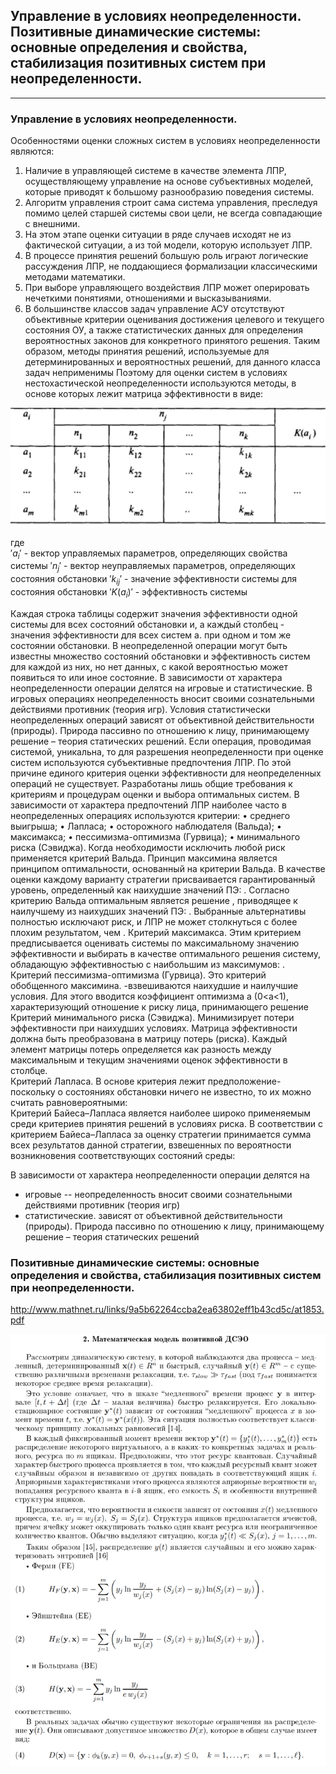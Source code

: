 ## Управление в условиях неопределенности. Позитивные динамические системы: основные определения и свойства, стабилизация позитивных систем при неопределенности. 

---

### Управление в условиях неопределенности.

Особенностями оценки сложных систем в условиях неопределенности являются:
1.	Наличие в управляющей системе в качестве элемента ЛПР, осуществляющему управление на основе субъективных моделей, которые приводят к большому разнообразию поведения системы.
2.	Алгоритм управления строит сама система управления, преследуя помимо целей старшей системы свои цели, не всегда совпадающие с внешними.
3.	На этом этапе оценки ситуации в ряде случаев исходят не из фактической ситуации, а из той модели, которую использует ЛПР.
4.	В процессе принятия решений большую роль играют логические рассуждения ЛПР, не поддающиеся формализации классическими методами математики.
5.	При выборе управляющего воздействия ЛПР может оперировать нечеткими понятиями, отношениями и высказываниями.
6.	В большинстве классов задач управление АСУ отсутствуют объективные критерии оценивания достижения целевого и текущего состояния ОУ, а также статистических данных для определения вероятностных законов для конкретного принятого решения.
Таким образом, методы принятия решений, используемые для детерминированных и вероятностных решений, для данного класса задач неприменимы 
Поэтому для оценки систем в условиях нестохастической неопределенности используются методы, в основе которых лежит матрица эффективности в виде:

![Линейное звено](/4.%20Основы%20теории%20управления/Images/матрица%20эффективности.png)

где    
 $'a_i'$ - вектор управляемых параметров, определяющих свойства системы
 $'n_j'$ - вектор неуправляемых параметров, определяющих состояния обстановки
 $'k_{ij}'$ - значение эффективности системы для состояния обстановки 
 $'K(a_i)'$ - эффективность системы

Каждая строка таблицы содержит значения эффективности одной системы для всех состояний обстановки и, а каждый столбец - значения эффективности для всех систем а. при одном и том же состоянии обстановки.  В неопределенной операции могут быть известны множество состояний обстановки и эффективность систем для каждой из них, но нет данных, с какой вероятностью может появиться то или иное состояние.
В зависимости от характера неопределенности операции делятся на игровые и статистические.
В игровых операциях неопределенность вносит своими сознательными действиями противник (теория игр).
Условия статистически неопределенных операций зависят от объективной действительности (природы). Природа пассивно по отношению к лицу, принимающему решение – теория статических решений.
Если операция, проводимая системой, уникальна, то для разрешения неопределенности при оценке систем используются субъективные предпочтения ЛПР. По этой причине единого критерия оценки эффективности для неопределенных операций не существует. Разработаны лишь общие требования к критериям и процедурам оценки и выбора оптимальных систем.
В зависимости от характера предпочтений ЛПР наиболее часто в неопределенных операциях используются критерии: • среднего выигрыша; • Лапласа;
• осторожного наблюдателя (Вальда); • максимакса; • пессимизма-оптимизма (Гурвица); • минимального риска (Сэвиджа).
Когда необходимости исключить любой риск применяется критерий Вальда. Принцип максимина является принципом оптимальности, основанный на критерии Вальда. В качестве оценки каждому варианту стратегии присваивается гарантированный уровень, определенный как наихудшие значений ПЭ:  . Согласно критерию Вальда оптимальным является решение , приводящее к наилучшему из наихудших значений ПЭ:  . Выбранные альтернативы полностью исключают риск, и ЛПР не может столкнуться с более плохим результатом, чем  .
Критерий максимакса. Этим критерием предписывается оценивать системы по максимальному значению эффективности и выбирать в качестве оптимального решения систему, обладающую эффективностью с наибольшим из максимумов:  .
Критерий пессимизма-оптимизма (Гурвица). Это критерий обобщенного максимина. -взвешиваются наихудшие и наилучшие условия. Для этого вводится коэффициент оптимизма а (0<а<1), характеризующий отношение к риску лица, принимающего решение 
Критерий минимального риска (Сэвиджа). Минимизирует потери эффективности при наихудших условиях. Матрица эффективности должна быть преобразована в матрицу потерь (риска). Каждый элемент матрицы потерь определяется как разность между максимальным и текущим значениями оценок эффективности в столбце.  
Критерий Лапласа. В основе критерия лежит предположение- поскольку о состояниях обстановки ничего не известно, то их можно считать равновероятными:  
Критерий Байеса–Лапласа является наиболее широко применяемым среди критериев принятия решений в условиях риска. В соответствии с критерием Байеса–Лапласа за оценку стратегии принимается сумма всех результатов данной стратегии, взвешенных по вероятности возникновения соответствующих состояний среды: 


В зависимости от характера неопределенности операции делятся на
* игровые -- неопределенность вносит своими сознательными действиями противник (теория игр)
* статистические. зависят от объективной действительности (природы). Природа пассивно по отношению к лицу, принимающему решение – теория статических решений

### Позитивные динамические системы: основные определения и свойства, стабилизация позитивных систем при неопределенности. 
http://www.mathnet.ru/links/9a5b62264ccba2ea63802eff1b43cd5c/at1853.pdf

![Линейное звено](/4.%20Основы%20теории%20управления/Images/Позитивные%20динамические%20системы.png)





